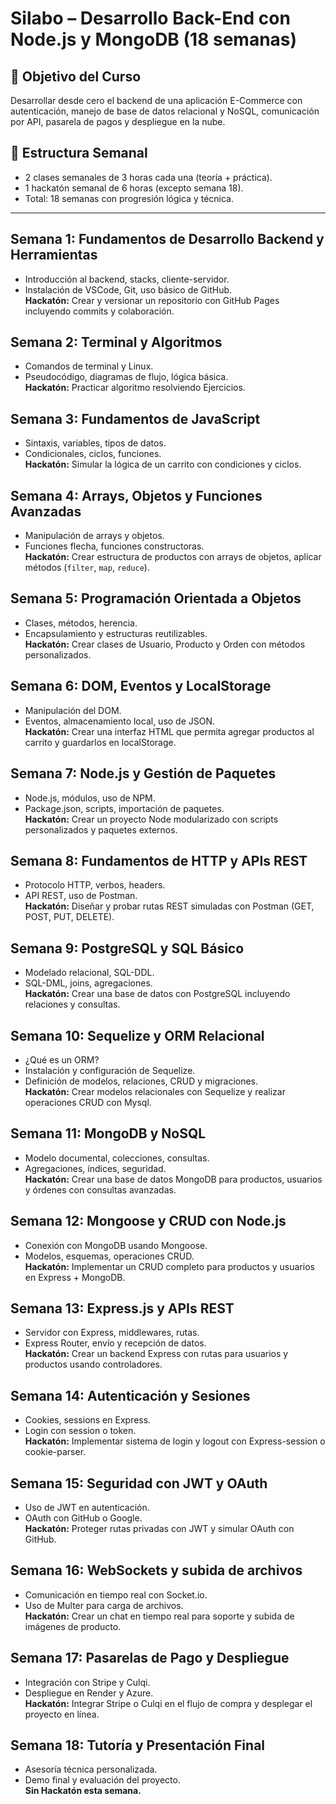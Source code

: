 # Silabo  – Desarrollo Back-End con Node.js y MongoDB (18 semanas)

## 🎯 Objetivo del Curso
Desarrollar desde cero el backend de una aplicación E-Commerce con autenticación, manejo de base de datos relacional y NoSQL, comunicación por API, pasarela de pagos y despliegue en la nube.

## 📅 Estructura Semanal
- 2 clases semanales de 3 horas cada una (teoría + práctica).
- 1 hackatón semanal de 6 horas (excepto semana 18).
- Total: 18 semanas con progresión lógica y técnica.

---

## Semana 1: Fundamentos de Desarrollo Backend y Herramientas
- Introducción al backend, stacks, cliente-servidor.
- Instalación de VSCode, Git, uso básico de GitHub.  
**Hackatón:** Crear y versionar un repositorio con GitHub Pages incluyendo commits y colaboración.

## Semana 2: Terminal y Algoritmos
- Comandos de terminal y Linux.
- Pseudocódigo, diagramas de flujo, lógica básica.  
**Hackatón:** Practicar algoritmo resolviendo Ejercicios.

## Semana 3: Fundamentos de JavaScript
- Sintaxis, variables, tipos de datos.
- Condicionales, ciclos, funciones.  
**Hackatón:** Simular la lógica de un carrito con condiciones y ciclos.

## Semana 4: Arrays, Objetos y Funciones Avanzadas
- Manipulación de arrays y objetos.
- Funciones flecha, funciones constructoras.  
**Hackatón:** Crear estructura de productos con arrays de objetos, aplicar métodos (`filter`, `map`, `reduce`).

## Semana 5: Programación Orientada a Objetos
- Clases, métodos, herencia.
- Encapsulamiento y estructuras reutilizables.  
**Hackatón:** Crear clases de Usuario, Producto y Orden con métodos personalizados.

## Semana 6: DOM, Eventos y LocalStorage
- Manipulación del DOM.
- Eventos, almacenamiento local, uso de JSON.  
**Hackatón:** Crear una interfaz HTML que permita agregar productos al carrito y guardarlos en localStorage.

## Semana 7: Node.js y Gestión de Paquetes
- Node.js, módulos, uso de NPM.
- Package.json, scripts, importación de paquetes.  
**Hackatón:** Crear un proyecto Node modularizado con scripts personalizados y paquetes externos.

## Semana 8: Fundamentos de HTTP y APIs REST
- Protocolo HTTP, verbos, headers.
- API REST, uso de Postman.  
**Hackatón:** Diseñar y probar rutas REST simuladas con Postman (GET, POST, PUT, DELETE).

## Semana 9: PostgreSQL y SQL Básico
- Modelado relacional, SQL-DDL.
- SQL-DML, joins, agregaciones.  
**Hackatón:** Crear una base de datos con PostgreSQL incluyendo relaciones y consultas.

## Semana 10: Sequelize y ORM Relacional
- ¿Qué es un ORM?
- Instalación y configuración de Sequelize.
- Definición de modelos, relaciones, CRUD y migraciones.  
**Hackatón:** Crear modelos relacionales con Sequelize y realizar operaciones CRUD con Mysql.

## Semana 11: MongoDB y NoSQL
- Modelo documental, colecciones, consultas.
- Agregaciones, índices, seguridad.  
**Hackatón:** Crear una base de datos MongoDB para productos, usuarios y órdenes con consultas avanzadas.

## Semana 12: Mongoose y CRUD con Node.js
- Conexión con MongoDB usando Mongoose.
- Modelos, esquemas, operaciones CRUD.  
**Hackatón:** Implementar un CRUD completo para productos y usuarios en Express + MongoDB.

## Semana 13: Express.js y APIs REST
- Servidor con Express, middlewares, rutas.
- Express Router, envío y recepción de datos.  
**Hackatón:** Crear un backend Express con rutas para usuarios y productos usando controladores.

## Semana 14: Autenticación y Sesiones
- Cookies, sessions en Express.
- Login con session o token.  
**Hackatón:** Implementar sistema de login y logout con Express-session o cookie-parser.

## Semana 15: Seguridad con JWT y OAuth
- Uso de JWT en autenticación.
- OAuth con GitHub o Google.  
**Hackatón:** Proteger rutas privadas con JWT y simular OAuth con GitHub.

## Semana 16: WebSockets y subida de archivos
- Comunicación en tiempo real con Socket.io.
- Uso de Multer para carga de archivos.  
**Hackatón:** Crear un chat en tiempo real para soporte y subida de imágenes de producto.

## Semana 17: Pasarelas de Pago y Despliegue
- Integración con Stripe y Culqi.
- Despliegue en Render y Azure.  
**Hackatón:** Integrar Stripe o Culqi en el flujo de compra y desplegar el proyecto en línea.

## Semana 18: Tutoría y Presentación Final
- Asesoría técnica personalizada.
- Demo final y evaluación del proyecto.  
**Sin Hackatón esta semana.**
